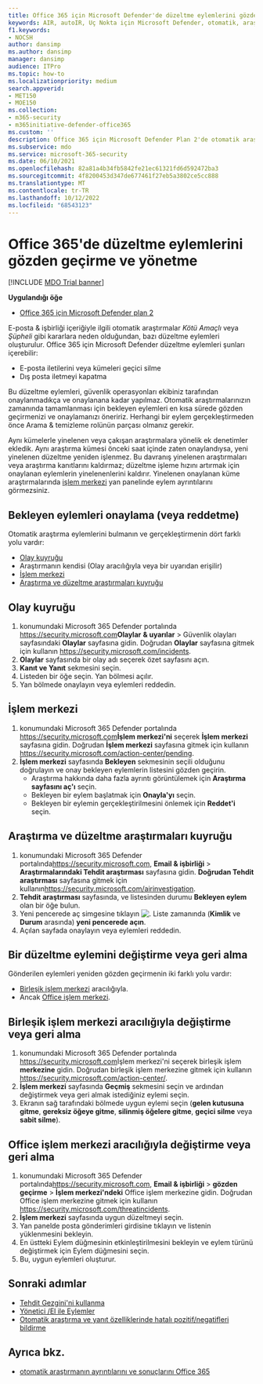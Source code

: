 ```yaml
---
title: Office 365 için Microsoft Defender'de düzeltme eylemlerini gözden geçirme ve yönetme
keywords: AIR, autoIR, Uç Nokta için Microsoft Defender, otomatik, araştırma, yanıt, düzeltme, tehditler, gelişmiş, tehdit, koruma
f1.keywords:
- NOCSH
author: dansimp
ms.author: dansimp
manager: dansimp
audience: ITPro
ms.topic: how-to
ms.localizationpriority: medium
search.appverid:
- MET150
- MOE150
ms.collection:
- m365-security
- m365initiative-defender-office365
ms.custom: ''
description: Office 365 için Microsoft Defender Plan 2'de otomatik araştırma ve yanıt özelliklerindeki düzeltme eylemleri hakkında bilgi edinin.
ms.subservice: mdo
ms.service: microsoft-365-security
ms.date: 06/10/2021
ms.openlocfilehash: 82a81a4b34fb5842fe21ec61321fd6d592472ba3
ms.sourcegitcommit: 4f8200453d347de677461f27eb5a3802ce5cc888
ms.translationtype: MT
ms.contentlocale: tr-TR
ms.lasthandoff: 10/12/2022
ms.locfileid: "68543123"
---
```

# <a name="review-and-manage-remediation-actions-in-office-365"></a>Office 365'de düzeltme eylemlerini gözden geçirme ve yönetme

[!INCLUDE [MDO Trial banner](../includes/mdo-trial-banner.md)]

**Uygulandığı öğe**
- [Office 365 için Microsoft Defender plan 2](defender-for-office-365.md)

E-posta & işbirliği içeriğiyle ilgili otomatik araştırmalar *Kötü Amaçlı* veya *Şüpheli* gibi kararlara neden olduğundan, bazı düzeltme eylemleri oluşturulur. Office 365 için Microsoft Defender düzeltme eylemleri şunları içerebilir:

- E-posta iletilerini veya kümeleri geçici silme
- Dış posta iletmeyi kapatma

Bu düzeltme eylemleri, güvenlik operasyonları ekibiniz tarafından onaylanmadıkça ve onaylanana kadar yapılmaz. Otomatik araştırmalarınızın zamanında tamamlanması için bekleyen eylemleri en kısa sürede gözden geçirmenizi ve onaylamanızı öneririz. Herhangi bir eylem gerçekleştirmeden önce Arama & temizleme rolünün parçası olmanız gerekir.

Aynı kümelerle yinelenen veya çakışan araştırmalara yönelik ek denetimler ekledik. Aynı araştırma kümesi önceki saat içinde zaten onaylandıysa, yeni yinelenen düzeltme yeniden işlenmez. Bu davranış yinelenen araştırmaları veya araştırma kanıtlarını kaldırmaz; düzeltme işleme hızını artırmak için onaylanan eylemlerin yinelenenlerini kaldırır. Yinelenen onaylanan küme araştırmalarında [işlem merkezi](https://security.microsoft.com/action-center/history) yan panelinde eylem ayrıntılarını görmezsiniz. 

## <a name="approve-or-reject-pending-actions"></a>Bekleyen eylemleri onaylama (veya reddetme)

Otomatik araştırma eylemlerini bulmanın ve gerçekleştirmenin dört farklı yolu vardır:

- [Olay kuyruğu](https://security.microsoft.com/incidents)
- Araştırmanın kendisi (Olay aracılığıyla veya bir uyarıdan erişilir)
- [İşlem merkezi](https://security.microsoft.com/action-center/pending)
- [Araştırma ve düzeltme araştırmaları kuyruğu](https://security.microsoft.com/airinvestigation)

## <a name="incident-queue"></a>Olay kuyruğu

1. konumundaki Microsoft 365 Defender portalında <https://security.microsoft.com>**Olaylar** **& uyarılar** \> Güvenlik olayları sayfasındaki **Olaylar** sayfasına gidin. Doğrudan **Olaylar** sayfasına gitmek için kullanın <https://security.microsoft.com/incidents>.
2. **Olaylar** sayfasında bir olay adı seçerek özet sayfasını açın.
3. **Kanıt ve Yanıt** sekmesini seçin.
4. Listeden bir öğe seçin. Yan bölmesi açılır.
5. Yan bölmede onaylayın veya eylemleri reddedin.

## <a name="action-center"></a>İşlem merkezi

1. konumundaki Microsoft 365 Defender portalında <https://security.microsoft.com>**İşlem merkezi'ni** seçerek **İşlem merkezi** sayfasına gidin. Doğrudan **İşlem merkezi** sayfasına gitmek için kullanın <https://security.microsoft.com/action-center/pending>.
2. **İşlem merkezi** sayfasında **Bekleyen** sekmesinin seçili olduğunu doğrulayın ve onay bekleyen eylemlerin listesini gözden geçirin.
   - Araştırma hakkında daha fazla ayrıntı görüntülemek için **Araştırma sayfasını aç'ı** seçin.
   - Bekleyen bir eylem başlatmak için **Onayla'yı** seçin.
   - Bekleyen bir eylemin gerçekleştirilmesini önlemek için **Reddet'i** seçin.

## <a name="investigation-and-remediation-investigations-queue"></a>Araştırma ve düzeltme araştırmaları kuyruğu

1. konumundaki Microsoft 365 Defender portalında<https://security.microsoft.com>, **Email & işbirliği** \> **Araştırmalarındaki Tehdit araştırması** sayfasına gidin. **Doğrudan Tehdit araştırması** sayfasına gitmek için kullanın<https://security.microsoft.com/airinvestigation>.
2. **Tehdit araştırması** sayfasında, ve listesinden durumu **Bekleyen eylem** olan bir öğe bulun.
3. Yeni pencerede aç simgesine tıklayın ![.](../../media/m365-cc-sc-open-icon.png) Liste zamanında (**Kimlik** ve **Durum** arasında) **yeni pencerede açın**.
4. Açılan sayfada onaylayın veya eylemleri reddedin.

## <a name="change-or-undo-one-remediation-action"></a>Bir düzeltme eylemini değiştirme veya geri alma

Gönderilen eylemleri yeniden gözden geçirmenin iki farklı yolu vardır:

- [Birleşik işlem merkezi](https://security.microsoft.com/action-center) aracılığıyla.
- Ancak [Office işlem merkezi](https://security.microsoft.com/threatincidents).

## <a name="change-or-undo-through-the-unified-action-center"></a>Birleşik işlem merkezi aracılığıyla değiştirme veya geri alma

1. konumundaki Microsoft 365 Defender portalında <https://security.microsoft.com>İşlem merkezi'ni seçerek birleşik işlem **merkezine** gidin. Doğrudan birleşik işlem merkezine gitmek için kullanın <https://security.microsoft.com/action-center/>.
2. **İşlem merkezi** sayfasında **Geçmiş** sekmesini seçin ve ardından değiştirmek veya geri almak istediğiniz eylemi seçin.
3. Ekranın sağ tarafındaki bölmede uygun eylemi seçin (**gelen kutusuna gitme**, **gereksiz öğeye gitme**, **silinmiş öğelere gitme**, **geçici silme** veya **sabit silme**).

## <a name="change-or-undo-through-the-office-action-center"></a>Office işlem merkezi aracılığıyla değiştirme veya geri alma

1. konumundaki Microsoft 365 Defender portalında<https://security.microsoft.com>, **Email & işbirliği** \> **gözden geçirme** \> **İşlem merkezi'ndeki** Office işlem merkezine gidin. Doğrudan Office işlem merkezine gitmek için kullanın <https://security.microsoft.com/threatincidents>.
2. **İşlem merkezi** sayfasında uygun düzeltmeyi seçin.
3. Yan panelde posta gönderimleri girdisine tıklayın ve listenin yüklenmesini bekleyin.
4. En üstteki Eylem düğmesinin etkinleştirilmesini bekleyin ve eylem türünü değiştirmek için Eylem düğmesini seçin.
5. Bu, uygun eylemleri oluşturur.

## <a name="next-steps"></a>Sonraki adımlar

- [Tehdit Gezgini'ni kullanma](threat-explorer.md)
- [Yönetici /El ile Eylemler](remediate-malicious-email-delivered-office-365.md)
- [Otomatik araştırma ve yanıt özelliklerinde hatalı pozitif/negatifleri bildirme](air-report-false-positives-negatives.md)

## <a name="see-also"></a>Ayrıca bkz.

- [otomatik araştırmanın ayrıntılarını ve sonuçlarını Office 365](air-view-investigation-results.md)
